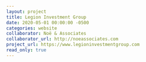 ```yaml
---
layout: project
title: Legion Investment Group
date: 2020-05-01 00:00:00 -0500
categories: website
collaborator: Noë & Associates
collaborator_url: http://noeassociates.com
project_url: https://www.legioninvestmentgroup.com
read_only: true
---
```

